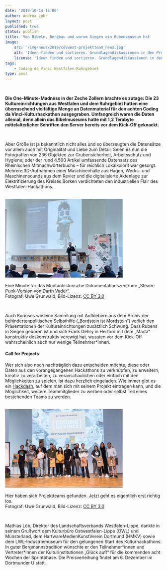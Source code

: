 ```yaml
---
date: '2019-10-14 12:00'
author: Andrea Lehr
layout: post
published: true
status: publish
title: 'Von Bibeln, Bergbau und warum Siegen ein Rubensmuseum hat'
image:
    src: '/img/news/2019/cdvwest-projektteam_news.jpg'
    alt: 'Ideen finden und sortieren. Grundlagendiskussionen in den Projektteams.'
    license: 'Ideen finden und sortieren. Grundlagendiskussionen in den Projektteams.<br/>Fotograf: Uwe Grunwald, Bild-Lizenz: <a href="https://creativecommons.org/licenses/by/3.0/deed.de" target="_blank">CC BY 3.0</a>'
tags:
    - Coding da Vinci Westfalen-Ruhrgebiet
type: post
---
```

<br/>

<p><b>Die One-Minute-Madness in der Zeche Zollern brachte es zutage: Die 23 Kultureinrichtungen aus Westfalen und dem Ruhrgebiet hatten eine überraschend vielfältige Menge an Datenmaterial für den achten Coding da Vinci-Kulturhackathon ausgegraben. Umfangreich waren die Daten allemal, denn allein das Bibelmuseums hatte mit 1,2 Terabyte mittelalterlicher Schriften den Server bereits vor dem Kick-Off geknackt.</b></p> 
<br/>

<p>Aber Größe ist ja bekanntlich nicht alles und so überzeugten die Datensätze vor allem auch mit Originalität und Liebe zum Detail. Seien es nun die Fotografien von 236 Objekten zur Grubensicherheit, Arbeitsschutz und Hygiene; oder der rund 4.500 Artikel umfassende Datensatz des Rheinischen Mitmachwörterbuchs – für reichlich Lokalkolorit war gesorgt. Mehrere 3D-Aufnahmen einer Maschinenhalle aus Hagen, Werks- und Maschinensounds aus dem Revier und die digitalisierte Aktenlage zur Elektrifizierung des Kreises Borken verdichteten den industriellen Flair des Westfalen-Hackathons.</p>

<br/>
<img class="img-responsive center" style="max-width: 75%" src="/img/news/2019/cdvwest-montan_praes.jpg">
<p class="image-caption">Eine Minute für das Montanhistorische Dokumentationszentrum: „Steam-Punk-Version von Darth Vader“.<br/>Fotograf: Uwe Grunwald, Bild-Lizenz: <a href="https://creativecommons.org/licenses/by/3.0/deed.de" target="_blank">CC BY 3.0</a></p>

<br/>
<p>Auch Kurioses wie eine Sammlung mit Aufklebern aus dem Archiv der behindertenpolitischen Selbsthilfe („Bordstein ist Mordstein“) verlieh den Präsentationen der Kultureinrichtungen zusätzlich Schwung. Dass Rubens in Siegen geboren ist und sich Frank Gehry in Herford mit dem „Marta“ konstruktiv deskonstruktiv verewigt hat, wussten vor dem Kick-Off wahrscheinlich auch nur wenige Teilnehmer*innen.</p>

<h4>Call for Projects</h4>

<p>Wer sich also noch nachträglich dazu entscheiden möchte, diese oder Daten aus den vorangegangenen Hackathons zu verknüpfen, zu erweitern, kreativ zu verarbeiten, zu veranschaulichen oder einfach mit den Möglichkeiten zu spielen, ist dazu herzlich eingeladen. Wie immer gibt es ein <a href="https://hackdash.org/dashboards/cdvwest" target="_blank">Hackdash</a>, auf dem man sich mit seinem Projekt eintragen kann, und die Möglichkeit, weitere Teammitglieder zu werben oder selbst Teil eines bestehenden Teams zu werden.</p> 

<!-- <h4>Neu: Inkubationsförderung</h4>

<p>Nach der One-Minute-Madness überbrachte Stephan Bartholmei, Mitbegründer von Coding da Vinci und Leiter Produktentwicklung und Innovation bei der Deutschen Digitalen Bibliothek, den Teilnehmer*innen die Nachricht, dass es bei CdV Westfalen-Ruhrgebiet zum ersten Mal eine Inkubationsförderung geben wird. Zwar wolle man „nicht mit Geld den Hackathon verderben“, aber das Stipendienmodell, das Gründer, Geschäftsstelle und KSB gemeinsam entwickelt haben, könne dabei helfen, den entstandenen Projekten deutlich mehr Sichtbarkeit und Nachhaltigkeit zu verleihen. Informationen zur Inkubationsförderung gibt es in Kürze auf der CdV-Website.</p> -->

<br/>
<img class="img-responsive center" style="max-width: 75%" src="/img/news/2019/cdvwest-gruppenbild_projektpitch.jpg">
<p class="image-caption">Hier haben sich Projektteams gefunden. Jetzt geht es eigentlich erst richtig los.<br/>Fotograf: Uwe Grunwald, Bild-Lizenz: <a href="https://creativecommons.org/licenses/by/3.0/deed.de" target="_blank">CC BY 3.0</a></p>

<br/>
<p>Mathias Löb, Direktor des Landschaftsverbands Westfalen-Lippe, dankte in seinem Grußwort dem Kulturbüro Ostwestfalen-Lippe (OWL) und Münsterland, dem HartwareMedienKunstVerein Dortmund (HMKV) sowie dem LWL-Industriemuseum für den gelungenen Start des Kulturhackathons. In guter Bergmannstradition wünschte er den Teilnehmer*innen und Vertreter*innen der Kulturinstitutionen „Glück auf!“ für die kommenden acht Wochen der Sprintphase. Die Preisverleihung findet am 6. Dezember im Dortmunder U statt.</p>